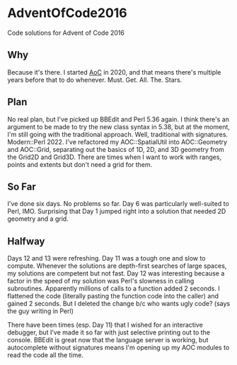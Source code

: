 # AdventOfCode2016
 Code solutions for Advent of Code 2016

## Why

Because it's there. I started [AoC](https://adventofcode.com) in 2020, and that means there's multiple years before that to do whenever. Must. Get. All. The. Stars.

## Plan

No real plan, but I've picked up BBEdit and Perl 5.36 again. I think there's an argument to be made to try the new class syntax in 5.38, but at the moment, I'm still going with the traditional approach. Well, traditional with signatures. Modern::Perl 2022. I've refactored my AOC::SpatialUtil into AOC::Geometry and AOC::Grid, separating out the basics of 1D, 2D, and 3D geometry from the Grid2D and Grid3D. There are times when I want to work with ranges, points and extents but don't need a grid for them.

## So Far

I've done six days. No problems so far. Day 6 was particularly well-suited to Perl, IMO. Surprising that Day 1 jumped right into a solution that needed 2D geometry and a grid.

## Halfway

Days 12 and 13 were refreshing. Day 11 was a tough one and slow to compute. Whenever the solutions are depth-first searches of large spaces, my solutions are competent but not fast. Day 12 was interesting because a factor in the speed of my solution was Perl's slowness in calling subroutines. Apparently millions of calls to a function added 2 seconds. I flattened the code (literally pasting the function code into the caller) and gained 2 seconds. But I deleted the change b/c who wants ugly code? (says the guy writing in Perl)

There have been times (esp. Day 11) that I wished for an interactive debugger, but I've made it so far with just selective printing out to the console. BBEdit is great now that the language server is working, but autocomplete without signatures means I'm opening up my AOC modules to read the code all the time.